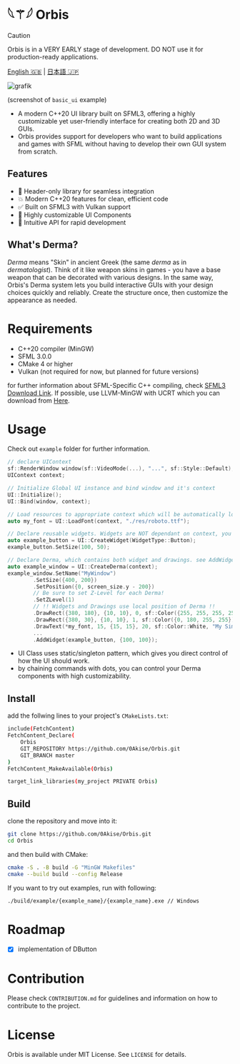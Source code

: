 # 𓆩⚚𓆪 Orbis
> [!CAUTION]
> Orbis is in a VERY EARLY stage of development. DO NOT use it for production-ready applications.

<ins>[English 🇬🇧](https://github.com/0Akise/Orbis/blob/master/README.md)</ins> | [日本語 🇯🇵](https://github.com/0Akise/Orbis/blob/master/README_JP.md)

![grafik](https://github.com/user-attachments/assets/b1c4275b-0c8a-47dc-a6ef-ea0b1547d495)

(screenshot of `basic_ui` example)

- A modern C++20 UI library built on SFML3, offering a highly customizable yet user-friendly interface for creating both 2D and 3D GUIs.
- Orbis provides support for developers who want to build applications and games with SFML without having to develop their own GUI system from scratch.

## Features
- 💠 Header-only library for seamless integration
- 💥 Modern C++20 features for clean, efficient code
- ✅ Built on SFML3 with Vulkan support
- 💚 Highly customizable UI Components
- 💨 Intuitive API for rapid development

## What's Derma?
_Derma_ means "Skin" in ancient Greek (the same _derma_ as in _dermatologist_). Think of it like weapon skins in games - you have a base weapon that can be decorated with various designs.
In the same way, Orbis's Derma system lets you build interactive GUIs with your design choices quickly and reliably. Create the structure once, then customize the appearance as needed.

# Requirements
- C++20 compiler (MinGW)
- SFML 3.0.0
- CMake 4 or higher
- Vulkan (not required for now, but planned for future versions)

for further information about SFML-Specific C++ compiling, check [SFML3 Download Link](https://www.sfml-dev.org/download/sfml/3.0.0/).
If possible, use LLVM-MinGW with UCRT which you can download from [Here](https://github.com/mstorsjo/llvm-mingw/releases).

# Usage
Check out `example` folder for further information.
```cpp
// declare UIContext
sf::RenderWindow window(sf::VideoMode(...), "...", sf::Style::Default);
UIContext context;

// Initialize Global UI instance and bind window and it's context
UI::Initialize();
UI::Bind(window, context);

// Load resources to appropriate context which will be automatically loaded to SFML window
auto my_font = UI::LoadFont(context, "./res/roboto.ttf");

// Declare reusable widgets. Widgets are NOT dependant on context, you can re-use it freely
auto example_button = UI::CreateWidget(WidgetType::Button);
example_button.SetSize(100, 50);

// Declare Derma, which contains both widget and drawings. see AddWidget function at the last?
auto example_window = UI::CreateDerma(context);
example_window.SetName("MyWindow")
        .SetSize({400, 200})
        .SetPosition({0, screen_size.y - 200})
        // Be sure to set Z-Level for each Derma!
        .SetZLevel(1)
        // !! Widgets and Drawings use local position of Derma !!
        .DrawRect({380, 180}, {10, 10}, 0, sf::Color({255, 255, 255, 255}))
        .DrawRect({380, 30}, {10, 10}, 1, sf::Color({0, 180, 255, 255}))
        .DrawText(*my_font, 15, {15, 15}, 20, sf::Color::White, "My Simple HUD")
        ...
        .AddWidget(example_button, {100, 100});
```
- UI Class uses static/singleton pattern, which gives you direct control of how the UI should work.
- by chaining commands with dots, you can control your Derma components with high customizability.

## Install
add the follwing lines to your project's `CMakeLists.txt`:
```bash
include(FetchContent)
FetchContent_Declare(
    Orbis
    GIT_REPOSITORY https://github.com/0Akise/Orbis.git
    GIT_BRANCH master
)
FetchContent_MakeAvailable(Orbis)

target_link_libraries(my_project PRIVATE Orbis)
```

## Build
clone the repository and move into it:
```bash
git clone https://github.com/0Akise/Orbis.git
cd Orbis
```

and then build with CMake:
```bash
cmake -S . -B build -G "MinGW Makefiles"
cmake --build build --config Release
```

If you want to try out examples, run with following:
```bash
./build/example/{example_name}/{example_name}.exe // Windows
```

# Roadmap
- [x] implementation of DButton

# Contribution
Please check `CONTRIBUTION.md` for guidelines and information on how to contribute to the project.

# License
Orbis is available under MIT License. See `LICENSE` for details.
